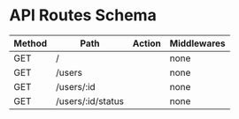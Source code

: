 # API Routes Schema

| Method | Path | Action | Middlewares |
|--------|------|--------|------------|
| GET | / | <anonymous> | none |
| GET | /users | <anonymous> | none |
| GET | /users/:id | <anonymous> | none |
| GET | /users/:id/status | <anonymous> | none |